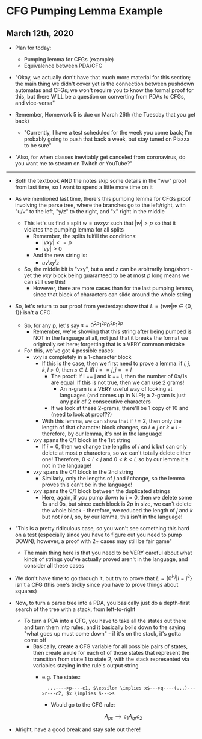 # CFG Pumping Lemma Example

## March 12th, 2020

- Plan for today:
    - Pumping lemma for CFGs (example)
    - Equivalence between PDA/CFG

- "Okay, we actually don't have that much more material for this section; the main thing we didn't cover yet is the connection between pushdown automatas and CFGs; we won't require you to know the formal proof for this, but there WILL be a question on converting from PDAs to CFGs, and vice-versa"

- Remember, Homework 5 is due on March 26th (the Tuesday that you get back)
    - "Currently, I have a test scheduled for the week you come back; I'm probably going to push that back a week, but stay tuned on Piazza to be sure"

- "Also, for when classes inevitably get canceled from coronavirus, do you want me to stream on Twitch or YouTube?"
--------------------------------------------------------------------------------

- Both the textbook AND the notes skip some details in the "ww" proof from last time, so I want to spend a little more time on it

- As we mentioned last time, there's this pumping lemma for CFGs proof involving the parse tree, where the branches go to the left/right, with "u/v" to the left, "y/z" to the right, and "x" right in the middle
    - This let's us find a split $w = uvxyz$ such that $|w| > p$ so that it violates the pumping lemma for all splits
        - Remember, the splits fulfill the conditions:
            - $|vxy| <= p$
            - $|vy| > 0$
        - And the new string is:
            - $uv^ixy^iz$
    - So, the middle bit is "vxy", but $u$ and $z$ can be arbitrarily long/short - yet the $vxy$ block being guaranteed to be at most $p$ long means we can still use this!
        - However, there are more cases than for the last pumping lemma, since that block of characters can slide around the whole string

- So, let's return to our proof from yesterday: show that $L = \{ww | w \in \{0, 1\}\}$ isn't a CFG
    - So, for any p, let's say $s = 0^{2p}1^{2p}0^{2p}1^{2p}$
        - Remember, we're showing that this string after being pumped is NOT in the language at all, not just that it breaks the format we originally set here; forgetting that is a VERY common mistake
    - For this, we've got 4 possible cases:
        - $vxy$ is completely in a 1-character block
            - If this is the case, then we first need to prove a lemma: if $i,j,k,l > 0$, then $s \in L$ iff $i == j, j == l$
                - The proof: If i == j and k == l, then the number of 0s/1s are equal. If this is not true, then we can use 2 grams!
                    - An n-gram is a VERY useful way of looking at languages (and comes up in NLP); a 2-gram is just any pair of 2 consecutive characters
                - If we look at these 2-grams, there'll be 1 copy of 10 and (need to look at proof??)
            - With this lemma, we can show that if $i=2$, then only the length of that character block changes, so $i \neq j$ or $k \neq l$ - therefore, by our lemma, it's not in the language!
        - $vxy$ spans the 0/1 block in the 1st string
            - If $i=0$, then we change the lengths of $i$ and $k$ but can only delete at most $p$ characters, so we can't totally delete either one! Therefore, $0 < i < j$ and $0 < k < l$, so by our lemma it's not in the language!
        - $vxy$ spans the 0/1 block in the 2nd string
            - Similarly, only the lengths of $j$ and $l$ change, so the lemma proves this can't be in the language!
        - $vxy$ spans the 0/1 block between the duplicated strings
            - Here, again, if you pump down to $i=0$, then we delete some 1s and 0s, but since each block is $2p$ in size, we can't delete the whole block - therefore, we reduced the length of $j$ and $k$ but not $i$ or $l$, so, by our lemma, this isn't in the language!

- "This is a pretty ridiculous case, so you won't see something this hard on a test (especially since you have to figure out you need to pump DOWN); however, a proof with 2+ cases may still be fair game"
    - The main thing here is that you need to be VERY careful about what kinds of strings you've actually proved aren't in the language, and consider all these cases

- We don't have time to go through it, but try to prove that $L = \{0^i1^j | i = j^2\}$ isn't a CFG (this one's tricky since you have to prove things about squares)

- Now, to turn a parse tree into a PDA, you basically just do a depth-first search of the tree with a stack, from left-to-right
    - To turn a PDA into a CFG, you have to take all the states out there and turn them into rules, and it basically boils down to the saying "what goes up must come down" - if it's on the stack, it's gotta come off
        - Basically, create a CFG variable for all possible pairs of states, then create a rule for each of of those states that represent the transition from state 1 to state 2, with the stack represented via variables staying in the rule's output string
            - e.g. The states:

                    ...---->p----c1, $\epsilon \implies x$--->q----(...)--->r---c2, $x \implies $--->s

                - Would go to the CFG rule:

                    $$
                    A_{ps} \implies c_1A_{qr}c_2
                    $$

- Alright, have a good break and stay safe out there!
